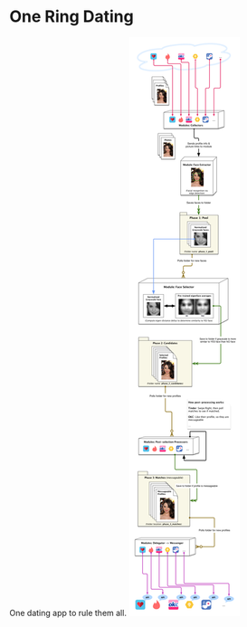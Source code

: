 # One Ring Dating
One dating app to rule them all.
![Alt text](/documentation/high-level-architecture.png?raw=true "High-level Architecture")

